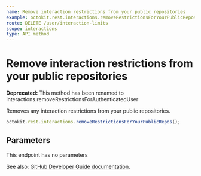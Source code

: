```yaml
---
name: Remove interaction restrictions from your public repositories
example: octokit.rest.interactions.removeRestrictionsForYourPublicRepos()
route: DELETE /user/interaction-limits
scope: interactions
type: API method
---
```


# Remove interaction restrictions from your public repositories

**Deprecated:** This method has been renamed to interactions.removeRestrictionsForAuthenticatedUser

Removes any interaction restrictions from your public repositories.

```js
octokit.rest.interactions.removeRestrictionsForYourPublicRepos();
```

## Parameters

This endpoint has no parameters

See also: [GitHub Developer Guide documentation](https://docs.github.com/rest/reference/interactions#remove-interaction-restrictions-from-your-public-repositories).
